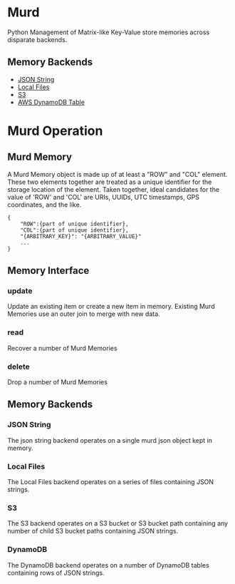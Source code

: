 # Murd
Python Management of Matrix-like Key-Value store memories across disparate backends.

## Memory Backends

* [JSON String](#json-string)
* [Local Files](#local-files)
* [S3](#s3)
* [AWS DynamoDB Table](#dynamodb)

# Murd Operation

## Murd Memory

A Murd Memory object is made up of at least a "ROW" and "COL" element. These two elements together are treated as a unique identifier for the storage location of the element. Taken together, ideal candidates for the value of 'ROW' and 'COL' are URIs, UUIDs, UTC timestamps, GPS coordinates, and the like.
```
{
    "ROW":{part of unique identifier},
    "COL":{part of unique identifier},
    "{ARBITRARY_KEY}": "{ARBITRARY_VALUE}"
    ...
}
```

## Memory Interface

### update

Update an existing item or create a new item in memory. Existing Murd Memories use an outer join to merge with new data.

### read

Recover a number of Murd Memories

### delete

Drop a number of Murd Memories

## Memory Backends

### JSON String
The json string backend operates on a single murd json object kept in memory. 

### Local Files

The Local Files backend operates on a series of files containing JSON strings.

### S3

The S3 backend operates on a S3 bucket or S3 bucket path containing any number of child S3 bucket paths containing JSON strings.

### DynamoDB

The DynamoDB backend operates on a number of DynamoDB tables containing rows of JSON strings.
